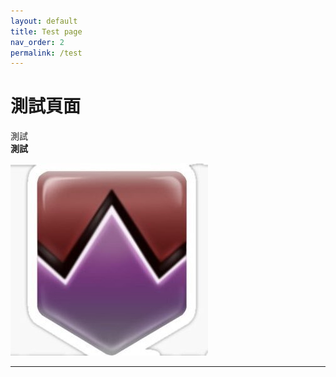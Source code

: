 ```yaml
---
layout: default
title: Test page
nav_order: 2
permalink: /test
---
```


# 測試頁面

測試  
**測試**

<img src= https://github.com/BK13579/ffxivguide/blob/main/Images/DamageDown.jpg>

---
